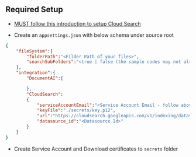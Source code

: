 ## Required Setup

* [MUST follow this introduction to setup Cloud Search](https://developers.google.com/cloud-search/docs/guides/project-setup)

* Create an `appsettings.json` with below schema under source root

```json
{
    "fileSystem":{
        "folderPath":"<Filder Path of your files>",
        "searchSubFolders":"<true | false (the sample codes may not already handle sub-folders yet)>"
    },
    "integration":{
        "DocumentAI":{

        },
        "CloudSearch":
        {
            "serviceAccountEmail":"<Service Account Email - follow above doc>",
            "keyFile":"./secrets/key.p12",
            "url":"https://cloudsearch.googleapis.com/v1/indexing/datasources/<datasource_id>/items",
            "datasource_id":"<Datasource Id>"
        }
    }
}
```

* Create Service Account and Download certificates to `secrets` folder